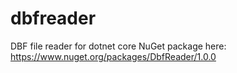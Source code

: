 # dbfreader
DBF file reader for dotnet core
NuGet package here:
https://www.nuget.org/packages/DbfReader/1.0.0 
